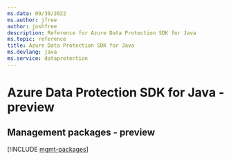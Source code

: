 ```yaml
---
ms.data: 09/30/2022
ms.author: jfree
author: joshfree
description: Reference for Azure Data Protection SDK for Java
ms.topic: reference
title: Azure Data Protection SDK for Java
ms.devlang: java
ms.service: dataprotection
---
```

# Azure Data Protection SDK for Java - preview

## Management packages - preview
[!INCLUDE [mgmt-packages](data-protection-mgmt-index.md)]